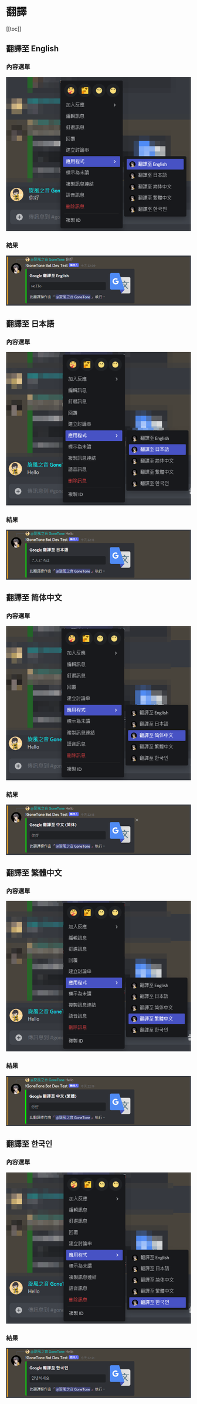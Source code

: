 # 翻譯

[[toc]]

## 翻譯至 English

### 內容選單

![](../.vuepress/public/tools/translate/en_contextmenu_1.png)

### 結果

![](../.vuepress/public/tools/translate/en_contextmenu_2.png)

## 翻譯至 日本語

### 內容選單

![](../.vuepress/public/tools/translate/ja_contextmenu_1.png)

### 結果

![](../.vuepress/public/tools/translate/ja_contextmenu_2.png)

## 翻譯至 简体中文

### 內容選單

![](../.vuepress/public/tools/translate/zh-cn_contextmenu_1.png)

### 結果

![](../.vuepress/public/tools/translate/zh-cn_contextmenu_2.png)

## 翻譯至 繁體中文

### 內容選單

![](../.vuepress/public/tools/translate/zh-tw_contextmenu_1.png)

### 結果

![](../.vuepress/public/tools/translate/zh-tw_contextmenu_2.png)

## 翻譯至 한국인

### 內容選單

![](../.vuepress/public/tools/translate/ko_contextmenu_1.png)

### 結果

![](../.vuepress/public/tools/translate/ko_contextmenu_2.png)

